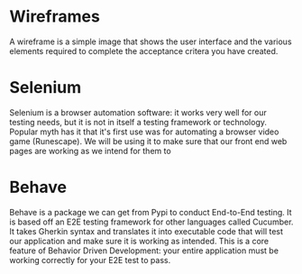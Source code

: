 # Wireframes
A wireframe is a simple image that shows the user interface and the various elements required to complete the acceptance critera you have created.

# Selenium
Selenium is a browser automation software: it works very well for our testing needs, but it is not in itself a testing framework or technology. Popular myth has it that it's first use was for automating a browser video game (Runescape). We will be using it to make sure that our front end web pages are working as we intend for them to

# Behave
Behave is a package we can get from Pypi to conduct End-to-End testing. It is based off an E2E testing framework for other languages called Cucumber. It takes Gherkin syntax and translates it into executable code that will test our application and make sure it is working as intended. This is a core feature of Behavior Driven Development: your entire application must be working correctly for your E2E test to pass.